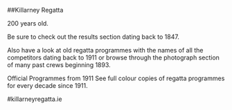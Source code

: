 ##Killarney Regatta

200 years old.

Be sure to check out the results section dating back to 1847.

Also have a look at old regatta programmes with the names of all the competitors dating back to 1911 or browse through the photograph section of many past crews beginning 1893.

Official Programmes from 1911
See full colour copies of regatta programmes for every decade since 1911.

#killarneyregatta.ie

